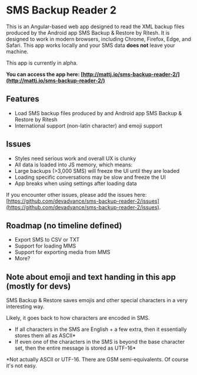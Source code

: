 # SMS Backup Reader 2

This is an Angular-based web app designed to read the XML backup files produced by the Android app SMS Backup & Restore by Ritesh. It is designed to work in modern browsers, including Chrome, Firefox, Edge, and Safari. This app works locally and your SMS data **does not** leave your machine.

This app is currently in alpha.

**You can access the app here: [http://mattj.io/sms-backup-reader-2/](http://mattj.io/sms-backup-reader-2/)**

## Features

* Load SMS backup files produced by and Android app SMS Backup & Restore by Ritesh
* International support (non-latin character) and emoji support

## Issues

* Styles need serious work and overall UX is clunky
* All data is loaded into JS memory, which means:
* Large backups (>3,000 SMS) will freeze the UI until they are loaded
* Loading specific conversations may be slow and freeze the UI
* App breaks when using settings after loading data

If you encounter other issues, please add the issues here: [https://github.com/devadvance/sms-backup-reader-2/issues](https://github.com/devadvance/sms-backup-reader-2/issues).

## Roadmap (no timeline defined)

* Export SMS to CSV or TXT
* Support for loading MMS
* Support for exporting media from MMS
* More?

## Note about emoji and text handing in this app (mostly for devs)

SMS Backup & Restore saves emojis and other special characters in a very interesting way.

Likely, it goes back to how characters are encoded in SMS.

* If all characters in the SMS are English + a few extra, then it essentially stores them all as ASCII*
* If even one of the characters in the SMS is beyond the base character set, then the entire message is stored as UTF-16*

*Not actually ASCII or UTF-16. There are GSM semi-equivalents. Of course it's not easy.

